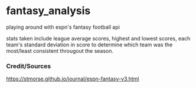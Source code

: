 # fantasy_analysis
playing around with espn's fantasy football api   

stats taken include league average scores, highest and lowest scores, each team's standard deviation in score to determine which team was the most/least consistent througout the season.   

### Credit/Sources   

https://stmorse.github.io/journal/espn-fantasy-v3.html
